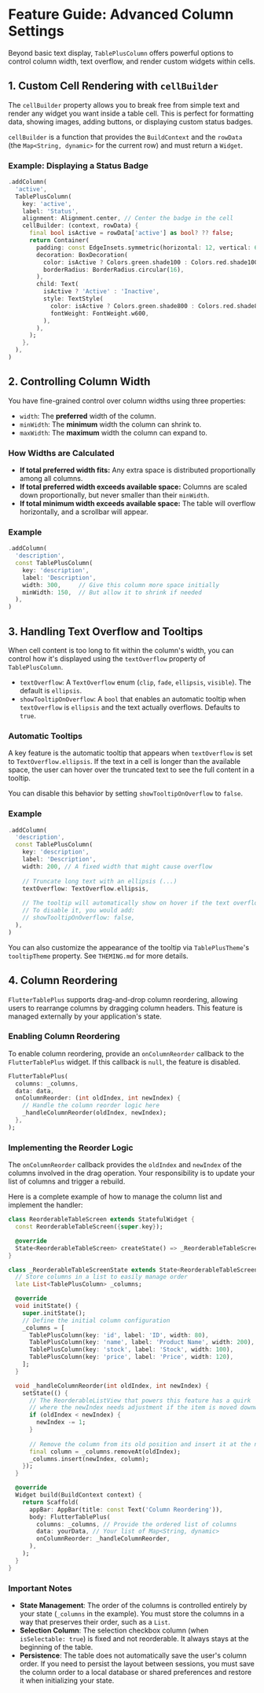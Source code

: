 # Feature Guide: Advanced Column Settings

Beyond basic text display, `TablePlusColumn` offers powerful options to control column width, text overflow, and render custom widgets within cells.

## 1. Custom Cell Rendering with `cellBuilder`

The `cellBuilder` property allows you to break free from simple text and render any widget you want inside a table cell. This is perfect for formatting data, showing images, adding buttons, or displaying custom status badges.

`cellBuilder` is a function that provides the `BuildContext` and the `rowData` (the `Map<String, dynamic>` for the current row) and must return a `Widget`.

### Example: Displaying a Status Badge

```dart
.addColumn(
  'active',
  TablePlusColumn(
    key: 'active',
    label: 'Status',
    alignment: Alignment.center, // Center the badge in the cell
    cellBuilder: (context, rowData) {
      final bool isActive = rowData['active'] as bool? ?? false;
      return Container(
        padding: const EdgeInsets.symmetric(horizontal: 12, vertical: 6),
        decoration: BoxDecoration(
          color: isActive ? Colors.green.shade100 : Colors.red.shade100,
          borderRadius: BorderRadius.circular(16),
        ),
        child: Text(
          isActive ? 'Active' : 'Inactive',
          style: TextStyle(
            color: isActive ? Colors.green.shade800 : Colors.red.shade800,
            fontWeight: FontWeight.w600,
          ),
        ),
      );
    },
  ),
)
```

## 2. Controlling Column Width

You have fine-grained control over column widths using three properties:

- `width`: The **preferred** width of the column.
- `minWidth`: The **minimum** width the column can shrink to.
- `maxWidth`: The **maximum** width the column can expand to.

### How Widths are Calculated

- **If total preferred width fits:** Any extra space is distributed proportionally among all columns.
- **If total preferred width exceeds available space:** Columns are scaled down proportionally, but never smaller than their `minWidth`.
- **If total minimum width exceeds available space:** The table will overflow horizontally, and a scrollbar will appear.

### Example

```dart
.addColumn(
  'description',
  const TablePlusColumn(
    key: 'description',
    label: 'Description',
    width: 300,     // Give this column more space initially
    minWidth: 150,  // But allow it to shrink if needed
  ),
)
```

## 3. Handling Text Overflow and Tooltips

When cell content is too long to fit within the column's width, you can control how it's displayed using the `textOverflow` property of `TablePlusColumn`.

- `textOverflow`: A `TextOverflow` enum (`clip`, `fade`, `ellipsis`, `visible`). The default is `ellipsis`.
- `showTooltipOnOverflow`: A `bool` that enables an automatic tooltip when `textOverflow` is `ellipsis` and the text actually overflows. Defaults to `true`.

### Automatic Tooltips

A key feature is the automatic tooltip that appears when `textOverflow` is set to `TextOverflow.ellipsis`. If the text in a cell is longer than the available space, the user can hover over the truncated text to see the full content in a tooltip.

You can disable this behavior by setting `showTooltipOnOverflow` to `false`.

### Example

```dart
.addColumn(
  'description',
  const TablePlusColumn(
    key: 'description',
    label: 'Description',
    width: 200, // A fixed width that might cause overflow
    
    // Truncate long text with an ellipsis (...)
    textOverflow: TextOverflow.ellipsis, 
    
    // The tooltip will automatically show on hover if the text overflows.
    // To disable it, you would add:
    // showTooltipOnOverflow: false,
  ),
)
```

You can also customize the appearance of the tooltip via `TablePlusTheme`'s `tooltipTheme` property. See `THEMING.md` for more details.

## 4. Column Reordering

`FlutterTablePlus` supports drag-and-drop column reordering, allowing users to rearrange columns by dragging column headers. This feature is managed externally by your application's state.

### Enabling Column Reordering

To enable column reordering, provide an `onColumnReorder` callback to the `FlutterTablePlus` widget. If this callback is `null`, the feature is disabled.

```dart
FlutterTablePlus(
  columns: _columns,
  data: data,
  onColumnReorder: (int oldIndex, int newIndex) {
    // Handle the column reorder logic here
    _handleColumnReorder(oldIndex, newIndex);
  },
);
```

### Implementing the Reorder Logic

The `onColumnReorder` callback provides the `oldIndex` and `newIndex` of the columns involved in the drag operation. Your responsibility is to update your list of columns and trigger a rebuild.

Here is a complete example of how to manage the column list and implement the handler:

```dart
class ReorderableTableScreen extends StatefulWidget {
  const ReorderableTableScreen({super.key});

  @override
  State<ReorderableTableScreen> createState() => _ReorderableTableScreenState();
}

class _ReorderableTableScreenState extends State<ReorderableTableScreen> {
  // Store columns in a list to easily manage order
  late List<TablePlusColumn> _columns;

  @override
  void initState() {
    super.initState();
    // Define the initial column configuration
    _columns = [
      TablePlusColumn(key: 'id', label: 'ID', width: 80),
      TablePlusColumn(key: 'name', label: 'Product Name', width: 200),
      TablePlusColumn(key: 'stock', label: 'Stock', width: 100),
      TablePlusColumn(key: 'price', label: 'Price', width: 120),
    ];
  }

  void _handleColumnReorder(int oldIndex, int newIndex) {
    setState(() {
      // The ReorderableListView that powers this feature has a quirk
      // where the newIndex needs adjustment if the item is moved downwards.
      if (oldIndex < newIndex) {
        newIndex -= 1;
      }
      
      // Remove the column from its old position and insert it at the new one
      final column = _columns.removeAt(oldIndex);
      _columns.insert(newIndex, column);
    });
  }

  @override
  Widget build(BuildContext context) {
    return Scaffold(
      appBar: AppBar(title: const Text('Column Reordering')),
      body: FlutterTablePlus(
        columns: _columns, // Provide the ordered list of columns
        data: yourData, // Your list of Map<String, dynamic>
        onColumnReorder: _handleColumnReorder,
      ),
    );
  }
}
```

### Important Notes

- **State Management**: The order of the columns is controlled entirely by your state (`_columns` in the example). You must store the columns in a way that preserves their order, such as a `List`.
- **Selection Column**: The selection checkbox column (when `isSelectable: true`) is fixed and not reorderable. It always stays at the beginning of the table.
- **Persistence**: The table does not automatically save the user's column order. If you need to persist the layout between sessions, you must save the column order to a local database or shared preferences and restore it when initializing your state.
```
